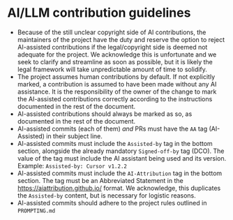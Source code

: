 # AI/LLM contribution guidelines

- Because of the still unclear copyright side of AI contributions, the maintainers of the project have the
  duty and reserve the option to reject AI-assisted contributions if the legal/copyright side is deemed not
  adequate for the project. We acknowledge this is unfortunate and we seek to clarify and streamline as soon
  as possible, but it is likely the legal framework will take unpredictable amount of time to solidify.
- The project assumes human contributions by default. If not explicitly marked, a contribution is assumed
  to have been made without any AI assistance. It is the responsibility of the owner of the change to
  mark the AI-assisted contributions correctly according to the instructions documented in the rest of the
  document.
- AI-assisted contributions should always be marked as so, as documented in the rest of the document.
- AI-assisted commits (each of them) _and_ PRs must have the `AA` tag (AI-Assisted) in their subject line.
- AI-assisted commits must include the `Assisted-by` tag in the bottom section, alongside the already mandatory
  `Signed-off-by` tag (DCO). The value of the tag must include the AI assistant being used and its version.
  Example: `Assisted-by: Cursor v1.2.2`
- AI-assisted commits must include the `AI-Attribution` tag in the bottom section. The tag must be an
  Abbreviated Statement in the https://aiattribution.github.io/ format.
  We acknowledge, this duplicates the `Assisted-by` content, but is necessary for logistic reasons.
- AI-assisted commits should adhere to the project rules outlined in `PROMPTING.md`

